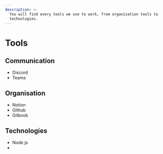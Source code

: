 ```yaml
---
description: >-
  You will find every tools we use to work, from organisation tools to
  technologies.
---
```


# Tools

## Communication

* Discord
* Teams

## Organisation

* Notion
* Github
* Gitbook

## Technologies

* Node js
*
